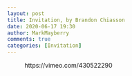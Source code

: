 ```yaml
---
layout: post
title: Invitation, by Brandon Chiasson
date: 2020-06-17 19:30
author: MarkMayberry
comments: true
categories: [Invitation]
---
```

<!-- wp:core-embed/vimeo {"url":"https://vimeo.com/430522290","type":"video","providerNameSlug":"vimeo","className":"wp-embed-aspect-4-3 wp-has-aspect-ratio"} -->
<figure class="wp-block-embed-vimeo wp-block-embed is-type-video is-provider-vimeo wp-embed-aspect-4-3 wp-has-aspect-ratio"><div class="wp-block-embed__wrapper">
https://vimeo.com/430522290
</div></figure>
<!-- /wp:core-embed/vimeo -->
